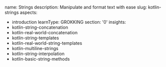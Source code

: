 name: Strings
description: Manipulate and format text with ease
slug: kotlin-strings
aspects:
  - introduction
learnType: GROKKING
section: '0'
insights:
  - kotlin-string-concatenation
  - kotlin-real-world-concatenation
  - kotlin-string-templates
  - kotlin-real-world-string-templates
  - kotlin-multiline-strings
  - kotlin-string-interpolation
  - kotlin-basic-string-methods
